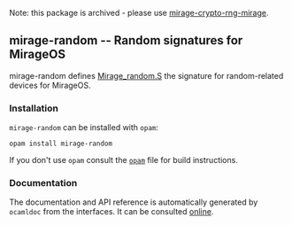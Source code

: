 Note: this package is archived - please use [mirage-crypto-rng-mirage](https://github.com/mirage/mirage-crypto/blob/main/rng/mirage/mirage_crypto_rng_mirage.mli).

## mirage-random -- Random signatures for MirageOS

mirage-random defines [Mirage_random.S][1]
the signature for random-related devices for MirageOS.

[1]: https://mirage.github.io/mirage-random/Mirage_random.S.html

### Installation

`mirage-random` can be installed with `opam`:

    opam install mirage-random

If you don't use `opam` consult the [`opam`](opam) file for build
instructions.

### Documentation

The documentation and API reference is automatically generated by
`ocamldoc` from the interfaces. It can be consulted [online][2].

[2]: https://mirage.github.io/mirage-random/Mirage_random.html
